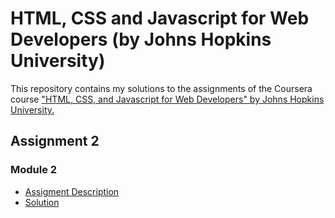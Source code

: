 # HTML, CSS and Javascript for Web Developers (by Johns Hopkins University)
This repository contains my solutions to the assignments of the Coursera course ["HTML, CSS, and Javascript for Web Developers" by Johns Hopkins University.](https://www.coursera.org/learn/html-css-javascript-for-web-developers)
## Assignment 2
### Module 2
- [Assigment Description](https://github.com/jhu-ep-coursera/fullstack-course4/blob/master/assignments/assignment2/Assignment-2.md)
- [Solution](https://ayanabhabatabyal.github.io/coursera_test/module2_sol/Assignment-2.html)
